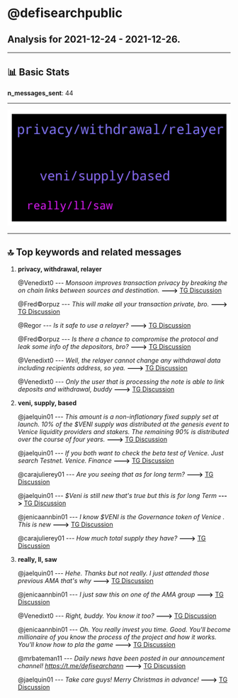# **@defisearchpublic**
 ## Analysis for **2021-12-24** - **2021-12-26**.

---

## 📊 **Basic Stats**

**n_messages_sent**: 44

---
![wordcloud](defisearchpublic_2Days_wordcloud.png)

---


## 🔝 **Top keywords and related messages**

1. **privacy, withdrawal, relayer**

    @Venedixt0 --- *Monsoon improves transaction privacy by breaking the on chain links between sources and destination.* **--->** [TG Discussion](https://t.me/defisearchpublic/240662)

    @Fred©orpuz --- *This will make all your transaction private, bro.* **--->** [TG Discussion](https://t.me/defisearchpublic/240656)

    @Regor --- *Is it safe to use a relayer?* **--->** [TG Discussion](https://t.me/defisearchpublic/240669)

    @Fred©orpuz --- *Is there a chance to compromise the protocol and leak some info of the depositors, bro?* **--->** [TG Discussion](https://t.me/defisearchpublic/240671)

    @Venedixt0 --- *Well, the relayer cannot change any withdrawal data including recipients address, so yea.* **--->** [TG Discussion](https://t.me/defisearchpublic/240675)

    @Venedixt0 --- *Only the user that is processing the note is able to link deposits and withdrawal, buddy* **--->** [TG Discussion](https://t.me/defisearchpublic/240674)

2. **veni, supply, based**

    @jaelquin01 --- *This amount is a non-inflationary fixed supply set at launch. 10% of the $VENI supply was distributed at the genesis event to Venice liquidity providers and stakers. The remaining 90% is distributed over the course of four years.* **--->** [TG Discussion](https://t.me/defisearchpublic/240694)

    @jaelquin01 --- *If you both want to check the beta test of Venice. Just search Testnet. Venice. Finance* **--->** [TG Discussion](https://t.me/defisearchpublic/240700)

    @carajulierey01 --- *Are you seeing that as for long term?* **--->** [TG Discussion](https://t.me/defisearchpublic/240688)

    @jaelquin01 --- *$Veni is still new that's true but this is for long Term* **--->** [TG Discussion](https://t.me/defisearchpublic/240686)

    @jenicaannbin01 --- *I know $VENI is the Governance token of Venice . This is new* **--->** [TG Discussion](https://t.me/defisearchpublic/240684)

    @carajulierey01 --- *How much total supply they have?* **--->** [TG Discussion](https://t.me/defisearchpublic/240692)

3. **really, ll, saw**

    @jaelquin01 --- *Hehe. Thanks but not really. I just attended those previous AMA that's why* **--->** [TG Discussion](https://t.me/defisearchpublic/240703)

    @jenicaannbin01 --- *I just saw this on one of the AMA group* **--->** [TG Discussion](https://t.me/defisearchpublic/240685)

    @Venedixt0 --- *Right, buddy. You know it too?* **--->** [TG Discussion](https://t.me/defisearchpublic/240657)

    @jenicaannbin01 --- *Oh. You really invest you time. Good. You'll become millionaire of you know the process of the project and how it works. You'll know how to pla the game* **--->** [TG Discussion](https://t.me/defisearchpublic/240704)

    @mrbateman11 --- *Daily news have been posted in our announcement channel! https://t.me/defisearchann* **--->** [TG Discussion](https://t.me/defisearchpublic/240632)

    @jaelquin01 --- *Take care guys! Merry Christmas in advance!* **--->** [TG Discussion](https://t.me/defisearchpublic/240706)

